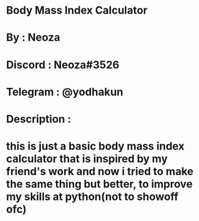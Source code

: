 # Body Mass Index Calculator
# By : Neoza
# Discord : Neoza#3526
# Telegram : @yodhakun
# Description : 
# this is just a basic body mass index calculator that is inspired by my friend's work and now i tried to make the same thing but better, to improve my skills at python(not to showoff ofc)
